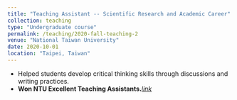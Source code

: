 ```yaml
---
title: "Teaching Assistant -- Scientific Research and Academic Career"
collection: teaching
type: "Undergraduate course"
permalink: /teaching/2020-fall-teaching-2
venue: "National Taiwan University"
date: 2020-10-01
location: "Taipei, Taiwan"
---
```


- Helped students develop critical thinking skills through discussions and writing practices.  
- **Won NTU Excellent Teaching Assistants.**[*link*](https://sites.google.com/view/109-1ta/109-1-%E5%82%91%E5%87%BA%E6%95%99%E5%AD%B8%E5%8A%A9%E7%90%86/109-1-c%E9%A1%9E%E5%82%91%E5%87%BA%E6%95%99%E5%AD%B8%E5%8A%A9%E7%90%86?authuser=0#h.erdke917pzqe)